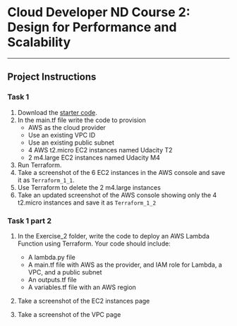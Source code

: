 # Cloud Developer ND Course 2: Design for Performance and Scalability

---

## Project  Instructions

### Task 1 

1. Download the [starter code](https://github.com/udacity/cand-c2-project).
2. In the main.tf file write the code to provision
   * AWS as the cloud provider
   * Use an existing VPC ID
   * Use an existing public subnet
   * 4 AWS t2.micro EC2 instances named Udacity T2
   * 2 m4.large EC2 instances named Udacity M4
3. Run Terraform.
4. Take a screenshot of the 6 EC2 instances in the AWS console and save it as `Terraform_1_1`.
5. Use Terraform to  delete the 2 m4.large instances
6. Take an updated screenshot of the AWS console showing only the 4 t2.micro instances and save it as `Terraform_1_2`

### Task 1 part 2

1. In the  Exercise_2 folder, write the code to deploy an AWS Lambda Function using Terraform. Your code should include:

   * A lambda.py file
   * A main.tf file with AWS as the provider, and IAM role for Lambda, a VPC, and a public subnet
   * An outputs.tf file
   * A variables.tf file with an AWS region

2. Take a screenshot of the EC2 instances page
3. Take a screenshot of the VPC page
